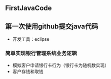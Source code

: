 ## FirstJavaCode
## 第一次使用github提交java代码
- 开发工具：eclipse 
### 简单实现银行管理系统业务逻辑
- 模拟客户申请银行卡行为（银行卡为随机数实现）
- 客户存钱和取钱
